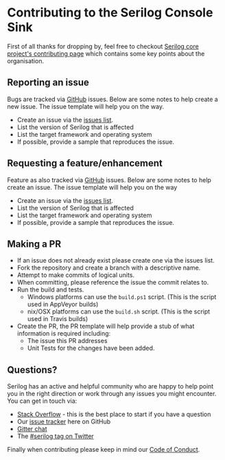 # Contributing to the Serilog Console Sink

First of all thanks for dropping by, feel free to checkout [Serilog core project's contributing page](https://github.com/serilog/serilog/blob/dev/CONTRIBUTING.md) which contains some key points about the organisation.

## Reporting an issue

Bugs are tracked via [GitHub][issue_list] issues.  Below are some notes to help create a new issue.  The issue template will help you on the way.

* Create an issue via the [issues list][create_issue].
* List the version of Serilog that is affected
* List the target framework and operating system
* If possible, provide a sample that reproduces the issue.

## Requesting a feature/enhancement

Feature as also tracked via [GitHub][issue_list] issues.  Below are some notes to help create an issue.  The issue template will help you on the way

* Create an issue via the [issues list][create_issue].
* List the version of Serilog that is affected
* List the target framework and operating system
* If possible, provide a sample that reproduces the issue.

## Making a PR

* If an issue does not already exist please create one via the issues list.
* Fork the repository and create a branch with a descriptive name.
* Attempt to make commits of logical units.
* When committing, please reference the issue the commit relates to.
* Run the build and tests.
    * Windows platforms can use the `build.ps1` script. (This is the script used in AppVeyor builds)
    * nix/OSX platforms can use the `build.sh` script.  (This is the script used in Travis builds)
* Create the PR, the PR template will help provide a stub of what information is required including:
    * The issue this PR addresses
    * Unit Tests for the changes have been added.

## Questions?

Serilog has an active and helpful community who are happy to help point you in the right direction or work through any issues you might encounter. You can get in touch via:

 * [Stack Overflow](http://stackoverflow.com/questions/tagged/serilog) - this is the best place to start if you have a question
 * Our [issue tracker](https://github.com/serilog/serilog/issues) here on GitHub
 * [Gitter chat](https://gitter.im/serilog/serilog)
 * The [#serilog tag on Twitter](https://twitter.com/search?q=%23serilog)

Finally when contributing please keep in mind our [Code of Conduct][serilog_code_of_conduct].

[serilog]: https://github.com/serilog/serilog
[sinks]: https://github.com/serilog/serilog/wiki/Provided-Sinks
[community_projects]: https://github.com/serilog/serilog/wiki/Community-Projects
[create_issue]: https://github.com/serilog/serilog-sinks-console/issues/new
[issue_list]: https://github.com/serilog/serilog-sinks-console/issues/
[serilog_code_of_conduct]: https://github.com/serilog/serilog/blob/dev/CODE_OF_CONDUCT.md
